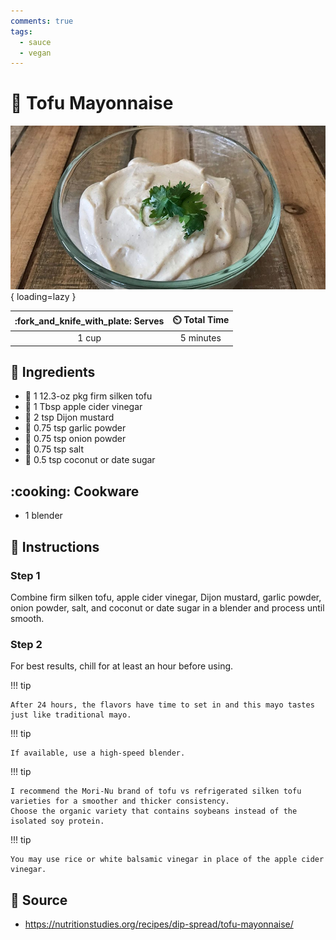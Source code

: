 ```yaml
---
comments: true
tags:
  - sauce
  - vegan
---
```

# :egg: Tofu Mayonnaise

![Tofu Mayonnaise][1]{ loading=lazy }

| :fork_and_knife_with_plate: Serves | :timer_clock: Total Time |
|:----------------------------------:|:-----------------------: |
| 1 cup | 5 minutes |

## :salt: Ingredients

- :custard: 1 12.3-oz pkg firm silken tofu
- :green_apple: 1 Tbsp apple cider vinegar
- :hotdog: 2 tsp Dijon mustard
- :garlic: 0.75 tsp garlic powder
- :onion: 0.75 tsp onion powder
- :salt: 0.75 tsp salt
- :candy: 0.5 tsp coconut or date sugar

## :cooking: Cookware

- 1 blender

## :pencil: Instructions

### Step 1

Combine firm silken tofu, apple cider vinegar, Dijon mustard, garlic powder, onion powder, salt, and coconut or date
sugar in a blender and process until smooth.

### Step 2

For best results, chill for at least an hour before using.

!!! tip

    After 24 hours, the flavors have time to set in and this mayo tastes just like traditional mayo.

!!! tip

    If available, use a high-speed blender.

!!! tip

    I recommend the Mori-Nu brand of tofu vs refrigerated silken tofu varieties for a smoother and thicker consistency.
    Choose the organic variety that contains soybeans instead of the isolated soy protein.

!!! tip

    You may use rice or white balsamic vinegar in place of the apple cider vinegar.

## :link: Source

- <https://nutritionstudies.org/recipes/dip-spread/tofu-mayonnaise/>

[1]: <../assets/images/tofu-mayonnaise.jpg>
